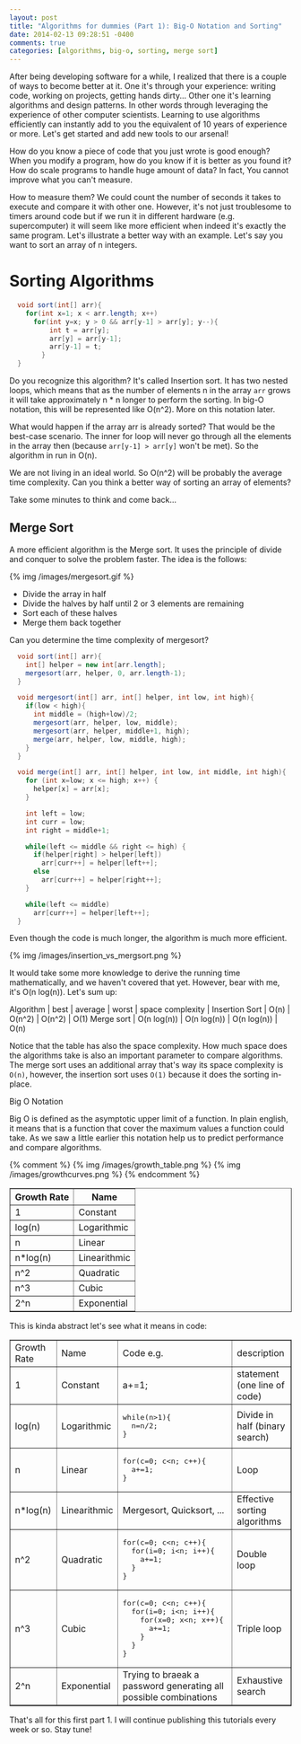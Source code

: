 ```yaml
---
layout: post
title: "Algorithms for dummies (Part 1): Big-O Notation and Sorting"
date: 2014-02-13 09:28:51 -0400
comments: true
categories: [algorithms, big-o, sorting, merge sort]
---
```



After being developing software for a while,  I realized that there is a couple of ways to become better at it. One it's through your experience: writing code, working on projects, getting hands dirty... Other one it's learning algorithms and design patterns. In other words through leveraging the experience of other computer scientists. Learning to use algorithms efficiently can instantly add to you the equivalent of 10 years of experience or more. Let's get started and add new tools to our arsenal!

<!--More-->

How do you know a piece of code that you just wrote is good enough?  When you modify a program, how do you know if it is better as you found it? How do scale programs to handle huge amount of data? In fact, You cannot improve what you can't measure.

How to measure them? We could count the number of seconds it takes to execute and compare it with other one. However, it's not just troublesome to timers around code but if we run it in different hardware (e.g. supercomputer) it will seem like more efficient when indeed it's exactly the same program. Let's illustrate a better way with an example. Let's say you want to sort an array of n integers.

# Sorting Algorithms

``` java
  void sort(int[] arr){
    for(int x=1; x < arr.length; x++)
      for(int y=x; y > 0 && arr[y-1] > arr[y]; y--){
          int t = arr[y];
          arr[y] = arr[y-1];
          arr[y-1] = t;
        }
  }
```
Do you recognize this algorithm? It's called Insertion sort. It has two nested loops, which means that as the number of elements n in the array `arr` grows it will take approximately n * n longer to perform the sorting. In big-O notation, this will be represented like O(n^2). More on this notation later.

What would happen if the array arr is already sorted? That would be the best-case scenario. The inner for loop will never go through all the elements in the array then (because `arr[y-1] > arr[y]`  won't be met). So the algorithm in run in O(n).

We are not living in an ideal world. So O(n^2) will be probably the average time complexity. Can you think a better way of sorting an array of elements?

Take some minutes to think and come back...

## Merge Sort

A more efficient algorithm is the Merge sort. It uses the principle of divide and conquer to solve the problem faster. The idea is the follows:

{% img /images/mergesort.gif %}

  - Divide the array in half
  - Divide the halves by half until 2 or 3 elements are remaining
  - Sort each of these halves
  - Merge them back together


Can you determine the time complexity of mergesort?

```java
  void sort(int[] arr){
    int[] helper = new int[arr.length];
    mergesort(arr, helper, 0, arr.length-1);
  }

  void mergesort(int[] arr, int[] helper, int low, int high){
    if(low < high){
      int middle = (high+low)/2;
      mergesort(arr, helper, low, middle);
      mergesort(arr, helper, middle+1, high);
      merge(arr, helper, low, middle, high);
    }
  }

  void merge(int[] arr, int[] helper, int low, int middle, int high){
    for (int x=low; x <= high; x++) {
      helper[x] = arr[x];
    }

    int left = low;
    int curr = low;
    int right = middle+1;

    while(left <= middle && right <= high) {
      if(helper[right] > helper[left])
        arr[curr++] = helper[left++];
      else
        arr[curr++] = helper[right++];
    }

    while(left <= middle)
      arr[curr++] = helper[left++];
  }
```

Even though the code is much longer, the algorithm is much more efficient.

{% img /images/insertion_vs_mergsort.png %}

It would take some more knowledge to derive the running time mathematically, and we haven't covered that yet. However, bear with me, it's O(n log(n)). Let's sum up:

Algorithm | best | average | worst | space complexity
 |
Insertion Sort | O(n) | O(n^2) | O(n^2) | O(1)
Merge sort | O(n log(n)) | O(n log(n)) | O(n log(n)) | O(n)

Notice that the table has also the space complexity. How much space does the algorithms take is also an important parameter to compare algorithms. The merge sort uses an additional array that's way its space complexity is `O(n)`, however, the insertion sort uses `O(1)` because it does the sorting in-place.

Big O Notation

Big O is defined as the asymptotic upper limit of a function. In plain english, it means that is a function that cover the maximum values a function could take. As we saw a little earlier this notation help us to predict performance and compare algorithms.

{% comment %}
  {% img /images/growth_table.png %}
  {% img /images/growthcurves.png %}
{% endcomment %}

<table border=1>
<tr><th>Growth Rate</th><th>Name</th></tr>
<tr><td>1</td><td>Constant</td></tr>
<tr><td>log(n)</td><td>Logarithmic</td></tr>
<tr><td>n</td><td>Linear</td></tr>
<tr><td>n*log(n)</td><td>Linearithmic</td></tr>
<tr><td>n^2</td><td>Quadratic</td></tr>
<tr><td>n^3</td><td>Cubic</td></tr>
<tr><td>2^n</td><td>Exponential</td></tr>
</table>

This is kinda abstract let's see what it means in code:

<table border=1>
<tr><td>Growth Rate</td><td>Name</td><td>Code e.g.</td><td>description</td></tr>
<tr><td>1</td><td>Constant</td><td>a+=1;</td><td>statement (one line of code)</td></tr>
<tr><td>log(n)</td><td>Logarithmic</td><td>
<pre>
while(n>1){
  n=n/2;
}
</pre>
</td><td>Divide in half (binary search)</td></tr>
<tr><td>n</td><td>Linear</td><td>
<pre>
for(c=0; c&lt;n; c++){
  a+=1;
}
</pre></td><td>Loop</td></tr>
<tr><td>n*log(n)</td><td>Linearithmic</td><td>Mergesort, Quicksort, ...</td><td>Effective sorting algorithms</td></tr>
<tr><td>n^2</td><td>Quadratic</td><td>
<pre>
for(c=0; c&lt;n; c++){
  for(i=0; i&lt;n; i++){
    a+=1;
  }
}
</pre>
</td><td>Double loop</td></tr>
<tr><td>n^3</td><td>Cubic</td><td>
<pre>
for(c=0; c&lt;n; c++){
  for(i=0; i&lt;n; i++){
    for(x=0; x&lt;n; x++){
      a+=1;
    }
  }
}
</pre>
</td><td>Triple loop</td></tr>
<tr><td>2^n</td><td>Exponential</td><td>Trying to braeak a password generating all possible combinations</td><td>Exhaustive search</td></tr>
</table>

That's all for this first part 1. I will continue publishing this tutorials every week or so. Stay tune!
